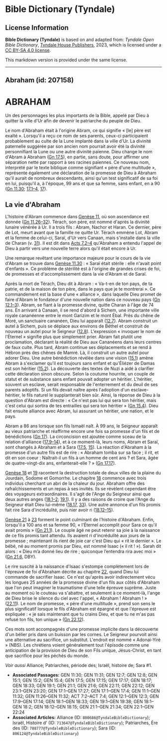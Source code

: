 # Bible Dictionary (Tyndale)

## License Information

**Bible Dictionary (Tyndale)** is based on and adapted from: _Tyndale Open Bible Dictionary_, [Tyndale House Publishers](https://tyndaleopenresources.com/), 2023, which is licensed under a [CC BY-SA 4.0 license](https://creativecommons.org/licenses/by-sa/4.0/legalcode.en).

This markdown version is provided under the same license.



--------------------------------

## Abraham (id: 207158)

**ABRAHAM**
===========

Un des personnages les plus importants de la Bible, appelé par Dieu à quitter la ville d'Ur afin de devenir le patriarche du peuple de Dieu.

Le nom d'Abraham était à l'origine Abram, ce qui signifie « \[le] père est exalté ». Lorsqu'il a reçu ce nom de ses parents, ceux\-ci participaient probablement au culte de la Lune implanté dans la ville d'Ur. La divinité paternelle suggérée par son ancien nom pourrait avoir été la divinité personnifiant la Lune ou une autre divinité païenne. Dieu change le nom d'Abram à Abraham ([Gn 17\.5](https://ref.ly/Gen17:5)), en partie, sans doute, pour affirmer une séparation nette par rapport à ses racines païennes. Ce nouveau nom, interprété par le texte biblique comme signifiant « père d'une multitude », représente également une déclaration de la promesse de Dieu à Abraham qu'il aurait de nombreux descendants, ainsi qu'un test significatif de sa foi en lui, puisqu'il a, à l'époque, 99 ans et que sa femme, sans enfant, en a 90 ([Gn 11\.30](https://ref.ly/Gen11:30); [17\.1–4](https://ref.ly/Gen17:1-Gen17:4), [17](https://ref.ly/Gen17:17)).

La vie d'Abraham
----------------

L'histoire d'Abram commence dans [Genèse 11](https://ref.ly/Gen11:1-Gen11:32), où son ascendance est donnée ([Gn 11\.26–32](https://ref.ly/Gen11:26-Gen11:32)). Térach, son père, est nommé d'après la divinité lunaire vénérée à Ur. Il a trois fils : Abram, Nachor et Haran. Ce dernier, père de Lot, meurt avant que la famille ne quitte Ur. Térach emmène Lot, Abram et la femme de celui\-ci, Saraï, d'Ur vers Canaan, mais s'installe dans la ville de Charan (v.  [31](https://ref.ly/Gen11:31)). Il est dit dans [Acts 7\.2–4](https://ref.ly/Acts7:2-Acts7:4) qu'Abraham a entendu l'appel de Dieu à partir vers une nouvelle terre alors qu'il était encore à Ur.

Une remarque revêtant une importance majeure pour le cours de la vie d'Abram se trouve dans [Genèse 11\.30](https://ref.ly/Gen11:30) : « Saraï était stérile : elle n'avait point d'enfants ». Ce problème de stérilité est à l'origine de grandes crises de foi, de promesses et d'accomplissement dans la vie d'Abram et de Saraï.

Après la mort de Térach, Dieu dit à Abram : « Va\-t\-en de ton pays, de ta patrie, et de la maison de ton père, dans le pays que je te montrerai ». Ce commandement est la base d'une « alliance », dans laquelle Dieu promet de faire d'Abram le fondateur d'une nouvelle nation dans ce nouveau pays ([Gn 12\.1–3](https://ref.ly/Gen12:1-Gen12:3)). Abram, se fiant à la promesse divine, quitte Charan à l'âge de 74 ans. En arrivant à Canaan, il se rend d'abord à Sichem, une importante ville royale cananéenne entre le mont Garizim et le mont Ébal. Près du chêne de Moré, un sanctuaire cananéen, Dieu lui apparaît ([12\.7](https://ref.ly/Gen12:7)). Abram construit un autel à Sichem, puis se déplace aux environs de Béthel et construit de nouveau un autel pour le Seigneur ([12\.8](https://ref.ly/Gen12:8)). L'expression « invoquer le nom de l'Éternel » signifie plus que simplement prier. Abram fait plutôt une proclamation, déclarant la réalité de Dieu aux Cananéens dans leurs centres de faux culte. Plus tard, Abram continue ses déplacements et se rend à Hébron près des chênes de Mamré. Là, il construit un autre autel pour adorer Dieu. Une autre bénédiction révélée dans une vision ([15\.1](https://ref.ly/Gen15:1)) amène Abram à s'exclamer qu'il est toujours sans enfant et qu'Éliézer de Damas est son héritier ([15\.2](https://ref.ly/Gen15:2)). La découverte des textes de Nuzi a aidé à clarifier cette déclaration sinon obscure. Selon la coutume hourrite, un couple de statut et de substance sans enfant pouvait adopter un héritier. L'héritier, souvent un esclave, serait responsable de l'enterrement et du deuil de ses parents adoptifs. Si un fils devait naître après l'adoption d'un esclave\-héritier, le fils naturel le supplanterait bien sûr. Ainsi, la réponse de Dieu à la question d'Abram est directe : « Ce n'est pas lui qui sera ton héritier, mais c'est celui qui sortira de tes entrailles qui sera ton héritier » ([Gn 15\.4](https://ref.ly/Gen15:4)). Dieu fait ensuite alliance avec Abram, lui assurant un héritier, une nation, et le pays.

Abram a 86 ans lorsque son fils Ismaël naît. À 99 ans, le Seigneur apparaît au vieux patriarche et réaffirme encore une fois sa promesse d'un fils et de bénédictions ([Gn 17](https://ref.ly/Gen17:1-Gen17:27)). La circoncision est ajoutée comme sceau de la relation d'alliance ([17\.9–14](https://ref.ly/Gen17:9-Gen17:14)), et à ce moment\-là, leurs noms, Abram et Saraï, sont changés à Abraham et à Sara ([17\.5](https://ref.ly/Gen17:5), [15](https://ref.ly/Gen17:15)). La réaction d'Abraham à la promesse d'un autre fils est de rire : « Abraham tomba sur sa face ; il rit, et dit en son coeur : Naîtrait\-il un fils à un homme de cent ans ? et Sara, âgée de quatre\-vingt\-dix ans, enfanterait\-elle ? » ([Gn 17\.17](https://ref.ly/Gen17:17)).

[Genèse 18](https://ref.ly/Gen18:1-Gen18:33) et [19](https://ref.ly/Gen19:1-Gen19:38) racontent la destruction totale de deux villes de la plaine du Jourdain, Sodome et Gomorrhe. Le chapitre [18](https://ref.ly/Gen18:1-Gen18:33) commence avec trois individus cherchant un abri de la chaleur du jour. Abraham offre des rafraîchissements et un repas à ses invités. Ils se révèlent cependant être des voyageurs extraordinaires. Il s'agit de l'Ange du Seigneur ainsi que deux autres anges ([18\.1–2](https://ref.ly/Gen18:1-Gen18:2); [19\.1](https://ref.ly/Gen19:1)). Il y a des raisons de croire que l'Ange du Seigneur était Dieu lui\-même ([18\.17](https://ref.ly/Gen18:17), [33](https://ref.ly/Gen18:33)). Une autre annonce d'un fils promis fait rire Sara d'incrédulité, puis nier avoir ri ([18\.12–15](https://ref.ly/Gen18:12-Gen18:15)).

[Genèse 21](https://ref.ly/Gen21:1-Gen21:34) à [23](https://ref.ly/Gen23:1-Gen23:20) forment le point culminant de l'histoire d'Abraham. Enfin, lorsqu'il a 100 ans et sa femme 90, « l'Éternel accomplit pour Sara ce qu'il avait promis » ([Gn 21\.1](https://ref.ly/Gen21:1)). Le couple âgé ne peut retenir sa joie à la naissance de ce fils promis tant attendu. Ils avaient ri d'incrédulité aux jours de la promesse ; maintenant ils rient de joie car c'est Dieu qui « rit le dernier ». Le bébé, né au moment promis par Dieu, est nommé Isaac (« il rit ! »). Sarah dit alors : « Dieu m’a donné lieu de rire ; quiconque l’entendra rira avec moi » ([Gn 21\.6](https://ref.ly/Gen21:6), DBY).

Le rire suscité à la naissance d'Isaac s'estompe complètement lors de l'épreuve de foi d'Abraham décrite au chapitre [22](https://ref.ly/Gen22:1-Gen22:24), quand Dieu lui commande de sacrifier Isaac. Ce n'est qu'après avoir indirectement vécu les longues 25 années de la promesse divine d'un fils aux côtés d'Abraham que l'on peut imaginer le traumatisme d'une telle épreuve suprême. Juste au moment où le couteau va s'abattre, et seulement à ce moment\-là, l'ange de Dieu brise le silence du ciel avec l'appel, « Abraham ! Abraham ! » ([22\.11](https://ref.ly/Gen22:11)). Le nom de promesse, « père d'une multitude », prend son sens le plus significatif lorsque le fils d'Abraham est épargné et que l'épreuve est expliquée : « je sais maintenant que tu crains Dieu, et que tu ne m'as pas refusé ton fils, ton unique » ([Gn 22\.12](https://ref.ly/Gen22:12)).

Ces mots sont accompagnés d'une promesse implicite dans la découverte d'un bélier pris dans un buisson par les cornes. Le Seigneur pourvoit ainsi une alternative au sacrifice, un substitut. L'endroit est nommé « Adonaï\-Yiré » (NBS). Les chrétiens voient généralement tout l'épisode comme une anticipation de la provision de Dieu de son Fils unique, Jésus\-Christ, en tant que sacrifice pour les péchés du monde.

*Voir aussi* Alliance; Patriarches, période des; Israël, histoire de; Sara \#1.

* **Associated Passages:** GEN 11:30; GEN 11:31; GEN 12:7; GEN 12:8; GEN 15:1; GEN 15:2; GEN 15:4; GEN 17:5; GEN 17:15; GEN 17:17; GEN 18:17; GEN 18:33; GEN 19:1; GEN 21:1; GEN 21:6; GEN 22:11; GEN 22:12; GEN 23:1–GEN 23:20; GEN 17:1–GEN 17:27; GEN 17:1–GEN 17:4; GEN 11:1–GEN 11:32; GEN 11:26–GEN 11:32; ACT 7:2–ACT 7:4; GEN 12:1–GEN 12:3; GEN 17:9–GEN 17:14; GEN 18:1–GEN 18:33; GEN 19:1–GEN 19:38; GEN 18:1–GEN 18:2; GEN 18:12–GEN 18:15; GEN 21:1–GEN 21:34; GEN 22:1–GEN 22:24
* **Associated Articles:** Alliance (ID: `800686@TyndaleBibleDictionary`); Israël, Histoire d' (ID: `713647@TyndaleBibleDictionary`); Patriarches, Ère des (ID: `788777@TyndaleBibleDictionary`); Sara (ID: `806124@TyndaleBibleDictionary`)

